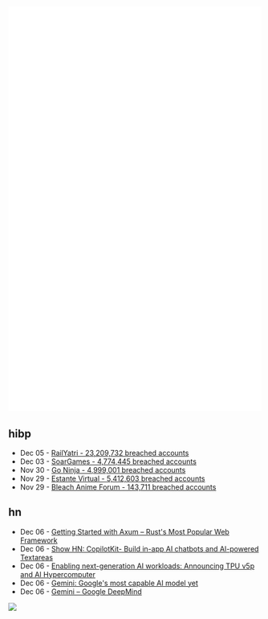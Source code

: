 ![Metrics](https://raw.githubusercontent.com/phixion/phixion/master/metrics.svg)

## hibp

<!--
for https://github.com/phixion/phixion/blob/main/.github/workflows/feeds.yml
-->
<!--START_SECTION:haveibeenpwnd-->
- Dec 05 - [RailYatri - 23,209,732 breached accounts](https://haveibeenpwned.com/PwnedWebsites#RailYatri)
- Dec 03 - [SoarGames - 4,774,445 breached accounts](https://haveibeenpwned.com/PwnedWebsites#SoarGames)
- Nov 30 - [Go Ninja - 4,999,001 breached accounts](https://haveibeenpwned.com/PwnedWebsites#GoNinja)
- Nov 29 - [Estante Virtual - 5,412,603 breached accounts](https://haveibeenpwned.com/PwnedWebsites#EstanteVirtual)
- Nov 29 - [Bleach Anime Forum - 143,711 breached accounts](https://haveibeenpwned.com/PwnedWebsites#BleachAnime)
<!--END_SECTION:haveibeenpwnd-->

## hn

<!--
for https://github.com/phixion/phixion/blob/main/.github/workflows/feeds.yml
-->
<!--START_SECTION:hn-->
- Dec 06 - [Getting Started with Axum – Rust's Most Popular Web Framework](https://www.shuttle.rs/blog/2023/12/06/using-axum-rust)
- Dec 06 - [Show HN: CopilotKit- Build in-app AI chatbots and AI-powered Textareas](https://github.com/CopilotKit/CopilotKit)
- Dec 06 - [Enabling next-generation AI workloads: Announcing TPU v5p and AI Hypercomputer](https://cloud.google.com/blog/products/ai-machine-learning/introducing-cloud-tpu-v5p-and-ai-hypercomputer)
- Dec 06 - [Gemini: Google's most capable AI model yet](https://blog.google/technology/ai/google-gemini-ai/)
- Dec 06 - [Gemini – Google DeepMind](https://deepmind.google/technologies/gemini/)
<!--END_SECTION:hn-->

<!--
for https://yhype.me
-->
![](https://hit.yhype.me/github/profile?user_id=13013670)
